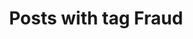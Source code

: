 ---
layout: tag
title: Posts with tag Fraud
summary: posts with tag Fraud
tag: fraud
permalink: /tags/fraud/
sitemap: false
---